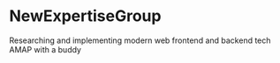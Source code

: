 # NewExpertiseGroup
Researching and implementing modern web frontend and backend tech AMAP with a buddy
